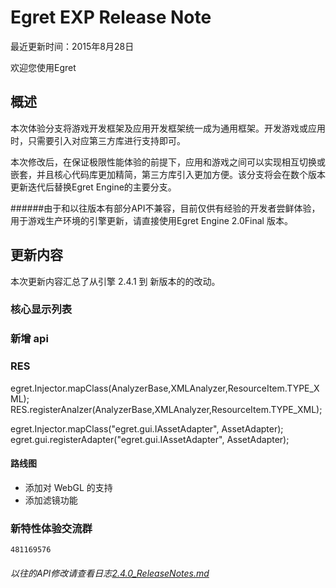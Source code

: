 Egret EXP Release Note
===============================


最近更新时间：2015年8月28日


欢迎您使用Egret

## 概述

本次体验分支将游戏开发框架及应用开发框架统一成为通用框架。开发游戏或应用时，只需要引入对应第三方库进行支持即可。

本次修改后，在保证极限性能体验的前提下，应用和游戏之间可以实现相互切换或嵌套，并且核心代码库更加精简，第三方库引入更加方便。该分支将会在数个版本更新迭代后替换Egret Engine的主要分支。

######由于和以往版本有部分API不兼容，目前仅供有经验的开发者尝鲜体验，用于游戏生产环境的引擎更新，请直接使用Egret Engine 2.0Final 版本。

## 更新内容

本次更新内容汇总了从引擎 2.4.1 到 新版本的的改动。


### 核心显示列表

### 新增 api


### RES
egret.Injector.mapClass(AnalyzerBase,XMLAnalyzer,ResourceItem.TYPE_XML);
RES.registerAnalzer(AnalyzerBase,XMLAnalyzer,ResourceItem.TYPE_XML);

egret.Injector.mapClass("egret.gui.IAssetAdapter", AssetAdapter);
egret.gui.registerAdapter("egret.gui.IAssetAdapter", AssetAdapter);

#### 路线图
* 添加对 WebGL 的支持
* 添加滤镜功能


### 新特性体验交流群
```481169576```

######  以往的API修改请查看日志[2.4.0_ReleaseNotes.md](https://github.com/egret-labs/egret-core/blob/v2.4.0/docs/cn/2.4.0_ReleaseNotes.md)